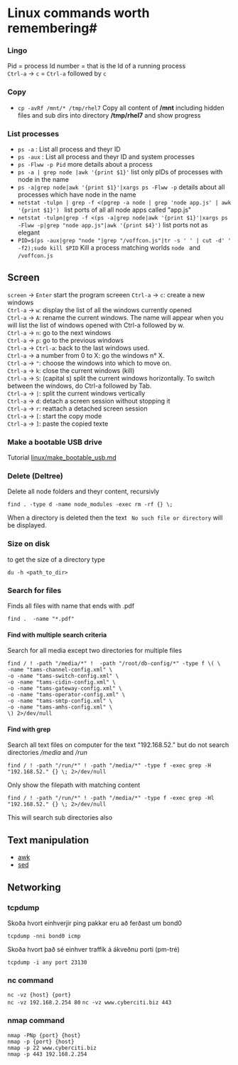# Linux commands worth remembering#

### Lingo
Pid = process Id number = that is the Id of a running process  
`Ctrl-a` -> `c` =  `Ctrl-a` followed by `c`  
 
 ### Copy
 - `cp -avRf /mnt/* /tmp/rhel7` Copy all content of **/mnt** including hidden files and sub dirs into directory **/tmp/rhel7** and show progress
 
 ### List processes
- `ps -a` : List all process and theyr ID
- `ps -aux` : List all process and theyr ID and system processes
- `ps -Flww -p Pid` more details about a process
- `ps -a | grep node |awk '{print $1}'` list only pIDs of processes with node in the name
- `ps -a|grep node|awk '{print $1}'|xargs ps -Flww -p` details about all processes which have node in the name
- `netstat -tulpn | grep -f <(pgrep -a node | grep 'node app.js' | awk '{print $1}') ` list ports of all all node apps called "app.js"
- `netstat -tulpn|grep -f <(ps -a|grep node|awk '{print $1}'|xargs ps -Flww -p|grep "node app.js"|awk '{print $4}')` list ports not as elegant
- `PID=$(ps -aux|grep "node "|grep "/voffcon.js"|tr -s ' ' | cut -d' ' -f2);sudo kill $PID` Kill a process matching worlds `node ` and `/voffcon.js`




## Screen
`screen` -> `Enter` start the program screeen
`Ctrl-a` -> `c`: create a new windows  
`Ctrl-a` -> `w`: display the list of all the windows currently opened  
`Ctrl-a` -> `A`: rename the current windows. The name will appear when you will list the list of windows opened with Ctrl-a followed by w.  
`Ctrl-a` -> `n`: go to the next windows  
`Ctrl-a` -> `p`: go to the previous windows  
`Ctrl-a` -> `Ctrl-a`: back to the last windows used.  
`Ctrl-a` -> a number from 0 to X: go the windows n° X.  
`Ctrl-a` -> `"`: choose the windows into which to move on.  
`Ctrl-a` -> `k`: close the current windows (kill)  
`Ctrl-a` -> `S`: (capital s) split the current windows horizontally. To switch between the windows, do Ctrl-a followed by Tab.  
`Ctrl-a` -> `|`: split the current windows vertically  
`Ctrl-a` -> `d`: detach a screen session without stopping it  
`Ctrl-a` -> `r`: reattach a detached screen session  
`Ctrl-a` -> `[`: start the copy mode  
`Ctrl-a` -> `]`: paste the copied texte  

### Make a bootable USB drive

Tutorial [linux/make_bootable_usb.md](./linux/make_bootable_usb.md)

### Delete (Deltree)
 Delete all node folders and theyr content, recursivly
```shell
find . -type d -name node_modules -exec rm -rf {} \;
```
When a directory is deleted then the text `
 No such file or directory` will be displayed.

### Size on disk

to get the size of a directory type
```
du -h <path_to_dir>
```
 ### Search for files
 Finds all files with name that ends with .pdf
```shell
find .  -name "*.pdf"
```

#### Find with multiple search criteria

Search for all media except two directories for multiple files

```shell
find / ! -path "/media/*" !  -path "/root/db-config/*" -type f \( \
-name "tams-channel-config.xml" \
-o -name "tams-switch-config.xml" \
-o -name "tams-cidin-config.xml" \
-o -name "tams-gateway-config.xml" \
-o -name "tams-operator-config.xml" \
-o -name "tams-smtp-config.xml" \
-o -name "tams-amhs-config.xml" \
\) 2>/dev/null
```

#### Find with grep

Search all text files on computer for the text "192.168.52." 
but do not search directories */media* and */run*

```shell
find / ! -path "/run/*" ! -path "/media/*" -type f -exec grep -H "192.168.52." {} \; 2>/dev/null
```

Only show the filepath with matching content
```shell
find / ! -path "/run/*" ! -path "/media/*" -type f -exec grep -Hl "192.168.52." {} \; 2>/dev/null
```


This will search sub directories also

## Text manipulation

- [awk](https://www.grymoire.com/Unix/Awk.html)
- [sed](https://www.grymoire.com/Unix/Sed.html)
 
 
 
## Networking

### tcpdump

Skoða hvort einhverjir ping pakkar eru að ferðast um bond0
```shell
tcpdump -nni bond0 icmp
```
Skoða hvort það sé einhver traffík á ákveðnu porti (pm-tré)
```shell
tcpdump -i any port 23130
```
 
 ### nc command
`nc -vz {host} {port}`  
`nc -vz 192.168.2.254 80` 
`nc -vz www.cyberciti.biz 443`
### nmap command
`nmap -PNp {port} {host}`  
`nmap -p {port} {host}`  
`nmap -p 22 www.cyberciti.biz`  
`nmap -p 443 192.168.2.254`  
 
